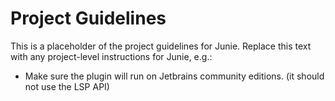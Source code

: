 # Project Guidelines
    
This is a placeholder of the project guidelines for Junie.
Replace this text with any project-level instructions for Junie, e.g.:

* Make sure the plugin will run on Jetbrains community editions. (it should not use the LSP API)